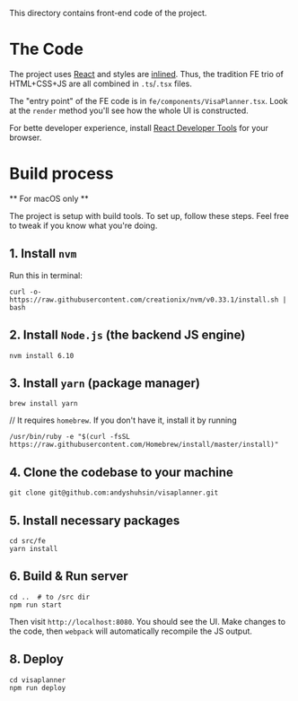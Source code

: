 This directory contains front-end code of the project.

# The Code

The project uses
[React](https://facebook.github.io/react/tutorial/tutorial.html) and
styles are [inlined](https://facebook.github.io/react/docs/dom-elements.html#style). Thus, the tradition FE trio of HTML+CSS+JS are all combined in `.ts`/`.tsx` files.

The "entry point" of the FE code is in `fe/components/VisaPlanner.tsx`.
Look at the `render` method you'll see how the whole UI is constructed.

For bette developer experience, install [React Developer Tools](https://chrome.google.com/webstore/detail/react-developer-tools/fmkadmapgofadopljbjfkapdkoienihi) for your browser.

# Build process

** For macOS only **

The project is setup with build tools. To set up, follow these steps. Feel free to tweak if you know what you're doing.

## 1. Install `nvm`
Run this in terminal:
```
curl -o- https://raw.githubusercontent.com/creationix/nvm/v0.33.1/install.sh | bash
```

## 2. Install `Node.js` (the backend JS engine)
```
nvm install 6.10
```

## 3. Install `yarn` (package manager)
```
brew install yarn
```

// It requires `homebrew`. If you don't have it, install it by running
```
/usr/bin/ruby -e "$(curl -fsSL https://raw.githubusercontent.com/Homebrew/install/master/install)"
```

## 4. Clone the codebase to your machine  
```
git clone git@github.com:andyshuhsin/visaplanner.git
```

## 5. Install necessary packages 
```
cd src/fe
yarn install
```

## 6. Build & Run server

```
cd ..  # to /src dir
npm run start
```


Then visit `http://localhost:8080`. You should see the UI.
Make changes to the code, then `webpack` will automatically recompile the JS output.

## 8. Deploy
```
cd visaplanner
npm run deploy
```
